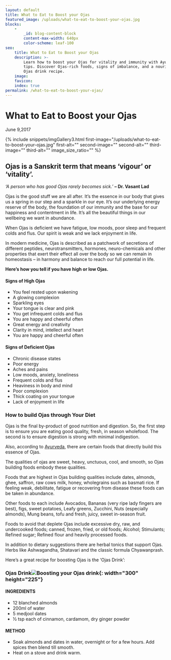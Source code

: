 ```yaml
---
layout: default
title: What to Eat to Boost your Ojas
featured_image: /uploads/what-to-eat-to-boost-your-ojas.jpg
blocks:
    -
        _id: blog-content-block
        content-max-width: 640px
        color-scheme: leaf-100
seo:
    title: What to Eat to Boost your Ojas
    description: >-
        Learn how to boost your Ojas for vitality and immunity with Ayurvedic
        tips. Discover Ojas-rich foods, signs of imbalance, and a nourishing
        Ojas drink recipe.
    image:
    favicon:
    index: true
permalink: /what-to-eat-to-boost-your-ojas/
---
```

# What to Eat to Boost your Ojas

June 9,2017

{% include snippets/imgGallery3.html first-image="/uploads/what-to-eat-to-boost-your-ojas.jpg" first-alt="" second-image="" second-alt="" third-image="" third-alt="" image_size_ratio="" %}

## **Ojas is a Sanskrit term that means ‘vigour’ or ‘vitality’.**

*‘A person who has good Ojas rarely becomes sick.’* **– Dr. Vasant Lad**

Ojas is the good stuff we are all after. It’s the essence in our body that gives us a spring in our step and a sparkle in our eye. It’s our underlying energy reserve of the body, the foundation of our immunity and the base for our happiness and contentment in life. It’s all the beautiful things in our wellbeing we want in abundance.

When Ojas is deficient we have fatigue, low moods, poor sleep and frequent colds and flus. Our spirit is weak and we lack enjoyment in life.

In modern medicine, Ojas is described as a patchwork of secretions of different peptides, neurotransmitters, hormones, neuro-chemicals and other properties that exert their effect all over the body so we can remain in homeostasis – in harmony and balance to reach our full potential in life.

**Here’s how you tell if you have high or low Ojas.**

#### Signs of High Ojas

* You feel rested upon wakening
* A glowing complexion
* Sparkling eyes
* Your tongue is clear and pink
* You get infrequent colds and flus
* You are happy and cheerful often
* Great energy and creativity
* Clarity in mind, intellect and heart
* You are happy and cheerful often

#### Signs of Deficient Ojas

* Chronic disease states
* Poor energy
* Aches and pains
* Low moods, anxiety, loneliness
* Frequent colds and flus
* Heaviness in body and mind
* Poor complexion
* Thick coating on your tongue
* Lack of enjoyment in life

### How to build Ojas through Your Diet

Ojas is the final by-product of good nutrition and digestion. So, the first step is to ensure you are eating good quality, fresh, in season wholefood. The second is to ensure digestion is strong with minimal indigestion.

Also, according to [Ayurveda](https://www.sukhavatibali.com/ayurvedic-medicine/), there are certain foods that directly build this essence of Ojas.

The qualities of ojas are sweet, heavy, unctuous, cool, and smooth, so Ojas building foods embody these qualities.

Foods that are highest in Ojas building qualities include dates, almonds, ghee, saffron, raw cows milk, honey, wholegrains such as basmati rice. If feeling weak, debilitate, fatigue or recovering from disease these foods can be taken in abundance.

Other foods to each include Avocados, Bananas (very ripe lady fingers are best), figs, sweet potatoes, Leafy greens, Zucchini, Nuts (especially almonds), Mung beans, tofu and fresh, juicy, sweet in-season fruit.

Foods to avoid that deplete Ojas include excessive dry, raw, and undercooked foods; canned, frozen, fried, or old foods; Alcohol; Stimulants; Refined sugar; Refined flour and heavily processed foods.

In addition to dietary suggestions there are herbal tonics that support Ojas. Herbs like Ashwagandha, Shatavari and the classic formula Chyawanprash.

Here’s a great recipe for boosting Ojas is the ‘Ojas Drink’:

### Ojas Drink![Boosting your Ojas drink](https://www.sukhavatibali.com/wp-content/uploads/2019/02/ojas-drink-1496973726-medium-300x225.jpg){: width="300" height="225"}

#### INGREDIENTS

* 12 blanched almonds
* 200ml of water
* 5 medjool dates
* ½ tsp each of cinnamon, cardamom, dry ginger powder

#### METHOD

* Soak almonds and dates in water, overnight or for a few hours. Add spices then blend till smooth.
* Heat on a stove and drink warm.